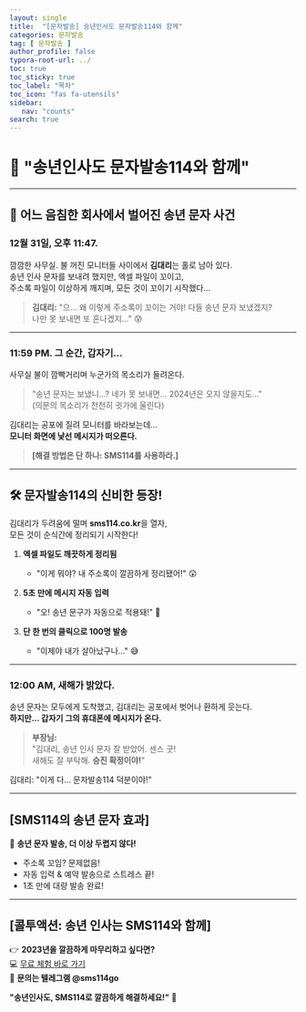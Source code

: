 ```yaml
---
layout: single
title:  "[문자발송] 송년인사도 문자발송114와 함께"
categories: 문자발송
tag: [ 문자발송 ]
author_profile: false
typora-root-url: ../
toc: true
toc_sticky: true
toc_label: "목차"
toc_icon: "fas fa-utensils" 
sidebar:
   nav: "counts"
search: true
---
```




# 📨 "송년인사도 문자발송114와 함께"

---

## 🎩 **어느 음침한 회사에서 벌어진 송년 문자 사건**

### **12월 31일, 오후 11:47.**  
깜깜한 사무실. 불 꺼진 모니터들 사이에서 **김대리**는 홀로 남아 있다.  
송년 인사 문자를 보내려 했지만, 엑셀 파일이 꼬이고,  
주소록 파일이 이상하게 깨지며, 모든 것이 꼬이기 시작했다…  

> **김대리:** "으... 왜 이렇게 주소록이 꼬이는 거야! 다들 송년 문자 보냈겠지?  
> 나만 못 보내면 또 혼나겠지…" 😰  

---

### **11:59 PM. 그 순간, 갑자기…**

사무실 불이 깜빡거리며 누군가의 목소리가 들려온다.  
> "송년 문자는 보냈니...? 네가 못 보내면… 2024년은 오지 않을지도…"  
> (의문의 목소리가 천천히 귓가에 울린다)

김대리는 공포에 질려 모니터를 바라보는데…  
**모니터 화면에 낯선 메시지가 떠오른다.**  
> **[해결 방법은 단 하나: SMS114를 사용하라.]**

---

## 🛠️ **문자발송114의 신비한 등장!**

김대리가 두려움에 떨며 **sms114.co.kr**을 열자,  
모든 것이 순식간에 정리되기 시작한다!

1. **엑셀 파일도 깨끗하게 정리됨**  
   - "이게 뭐야? 내 주소록이 깔끔하게 정리됐어!" 😲

2. **5초 만에 메시지 자동 입력**  
   - "오! 송년 문구가 자동으로 적용돼!" 🤩

3. **단 한 번의 클릭으로 100명 발송**  
   - "이제야 내가 살아났구나…" 😅

---

### **12:00 AM, 새해가 밝았다.**

송년 문자는 모두에게 도착했고, 김대리는 공포에서 벗어나 환하게 웃는다.  
**하지만... 갑자기 그의 휴대폰에 메시지가 온다.**

> **부장님:**  
> "김대리, 송년 인사 문자 잘 받았어. 센스 굿!  
> 새해도 잘 부탁해. **승진 확정이야!**"

김대리: "이게 다… 문자발송114 덕분이야!"  

---

## **[SMS114의 송년 문자 효과]**

📌 **송년 문자 발송, 더 이상 두렵지 않다!**  
- 주소록 꼬임? 문제없음!  
- 자동 입력 & 예약 발송으로 스트레스 끝!  
- 1초 만에 대량 발송 완료!  

---

## **[콜투액션: 송년 인사는 SMS114와 함께]**

👉 **2023년을 깔끔하게 마무리하고 싶다면?**  
💻 [무료 체험 바로 가기](https://sms114.co.kr)  
📩 **문의는 텔레그램 @sms114go**

**"송년인사도, SMS114로 깔끔하게 해결하세요!"** 🎉